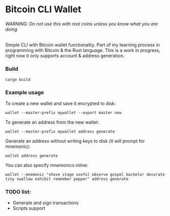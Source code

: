 # Bitcoin CLI Wallet

###### WARNING: Do not use this with real coins unless you know what you are doing

Simple CLI with Bitcoin wallet functionality. Part of my learning process in programming with Bitcoin & the Rust language. This is a work in progress, right now it only supports account & address generation.

### Build

```
cargo build
```

### Example usage

To create a new wallet and save it encrypted to disk:
```
wallet --master-prefix mywallet --export master new
```

To generate an address from the new wallet:
```
wallet --master-prefix mywallet address generate
```

Generate an address without writing keys to disk (it will prompt for mnemonic):
```
wallet address generate
```

You can also specify mnemonics inline:
```
wallet --mnemonic "shove stage useful observe gospel bachelor decorate tiny swallow exhibit remember pepper" address generate
```

### TODO list:

- Generate and sign transactions
- Scripts support